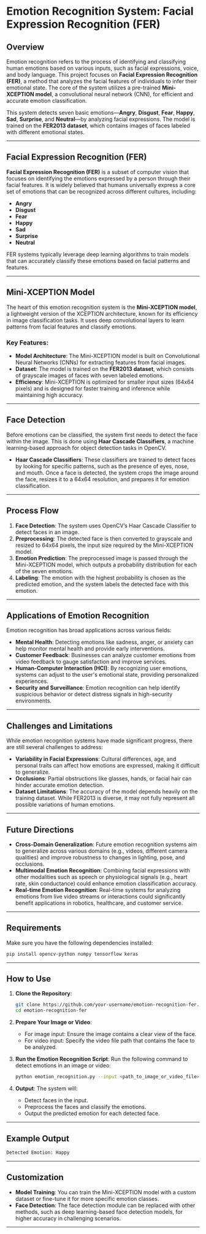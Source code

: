 # Emotion Recognition System: Facial Expression Recognition (FER)

## Overview

Emotion recognition refers to the process of identifying and classifying human emotions based on various inputs, such as facial expressions, voice, and body language. This project focuses on **Facial Expression Recognition (FER)**, a method that analyzes the facial features of individuals to infer their emotional state. The core of the system utilizes a pre-trained **Mini-XCEPTION model**, a convolutional neural network (CNN), for efficient and accurate emotion classification.

This system detects seven basic emotions—**Angry**, **Disgust**, **Fear**, **Happy**, **Sad**, **Surprise**, and **Neutral**—by analyzing facial expressions. The model is trained on the **FER2013 dataset**, which contains images of faces labeled with different emotional states.

---

## Facial Expression Recognition (FER)

**Facial Expression Recognition (FER)** is a subset of computer vision that focuses on identifying the emotions expressed by a person through their facial features. It is widely believed that humans universally express a core set of emotions that can be recognized across different cultures, including:

* **Angry**
* **Disgust**
* **Fear**
* **Happy**
* **Sad**
* **Surprise**
* **Neutral**

FER systems typically leverage deep learning algorithms to train models that can accurately classify these emotions based on facial patterns and features.

---

## Mini-XCEPTION Model

The heart of this emotion recognition system is the **Mini-XCEPTION model**, a lightweight version of the XCEPTION architecture, known for its efficiency in image classification tasks. It uses deep convolutional layers to learn patterns from facial features and classify emotions.

### Key Features:

* **Model Architecture**: The Mini-XCEPTION model is built on Convolutional Neural Networks (CNNs) for extracting features from facial images.
* **Dataset**: The model is trained on the **FER2013 dataset**, which consists of grayscale images of faces with seven labeled emotions.
* **Efficiency**: Mini-XCEPTION is optimized for smaller input sizes (64x64 pixels) and is designed for faster training and inference while maintaining high accuracy.

---

## Face Detection

Before emotions can be classified, the system first needs to detect the face within the image. This is done using **Haar Cascade Classifiers**, a machine learning-based approach for object detection tasks in OpenCV.

* **Haar Cascade Classifiers**: These classifiers are trained to detect faces by looking for specific patterns, such as the presence of eyes, nose, and mouth. Once a face is detected, the system crops the image around the face, resizes it to a 64x64 resolution, and prepares it for emotion classification.

---

## Process Flow

1. **Face Detection**: The system uses OpenCV’s Haar Cascade Classifier to detect faces in an image.
2. **Preprocessing**: The detected face is then converted to grayscale and resized to 64x64 pixels, the input size required by the Mini-XCEPTION model.
3. **Emotion Prediction**: The preprocessed image is passed through the Mini-XCEPTION model, which outputs a probability distribution for each of the seven emotions.
4. **Labeling**: The emotion with the highest probability is chosen as the predicted emotion, and the system labels the detected face with this emotion.

---

## Applications of Emotion Recognition

Emotion recognition has broad applications across various fields:

* **Mental Health**: Detecting emotions like sadness, anger, or anxiety can help monitor mental health and provide early interventions.
* **Customer Feedback**: Businesses can analyze customer emotions from video feedback to gauge satisfaction and improve services.
* **Human-Computer Interaction (HCI)**: By recognizing user emotions, systems can adjust to the user's emotional state, providing personalized experiences.
* **Security and Surveillance**: Emotion recognition can help identify suspicious behavior or detect distress signals in high-security environments.

---

## Challenges and Limitations

While emotion recognition systems have made significant progress, there are still several challenges to address:

* **Variability in Facial Expressions**: Cultural differences, age, and personal traits can affect how emotions are expressed, making it difficult to generalize.
* **Occlusions**: Partial obstructions like glasses, hands, or facial hair can hinder accurate emotion detection.
* **Dataset Limitations**: The accuracy of the model depends heavily on the training dataset. While FER2013 is diverse, it may not fully represent all possible variations of human emotions.

---

## Future Directions

* **Cross-Domain Generalization**: Future emotion recognition systems aim to generalize across various domains (e.g., videos, different camera qualities) and improve robustness to changes in lighting, pose, and occlusions.
* **Multimodal Emotion Recognition**: Combining facial expressions with other modalities such as speech or physiological signals (e.g., heart rate, skin conductance) could enhance emotion classification accuracy.
* **Real-time Emotion Recognition**: Real-time systems for analyzing emotions from live video streams or interactions could significantly benefit applications in robotics, healthcare, and customer service.

---

## Requirements

Make sure you have the following dependencies installed:

```bash
pip install opencv-python numpy tensorflow keras
```

---

## How to Use

1. **Clone the Repository**:

   ```bash
   git clone https://github.com/your-username/emotion-recognition-fer.git
   cd emotion-recognition-fer
   ```

2. **Prepare Your Image or Video**:

   * For image input: Ensure the image contains a clear view of the face.
   * For video input: Specify the video file path that contains the face to be analyzed.

3. **Run the Emotion Recognition Script**:
   Run the following command to detect emotions in an image or video:

   ```bash
   python emotion_recognition.py --input <path_to_image_or_video_file>
   ```

4. **Output**:
   The system will:

   * Detect faces in the input.
   * Preprocess the faces and classify the emotions.
   * Output the predicted emotion for each detected face.

---

## Example Output

```bash
Detected Emotion: Happy
```

---

## Customization

* **Model Training**: You can train the Mini-XCEPTION model with a custom dataset or fine-tune it for more specific emotion classes.
* **Face Detection**: The face detection module can be replaced with other methods, such as deep learning-based face detection models, for higher accuracy in challenging scenarios.

---


